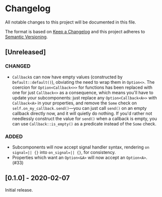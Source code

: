 # Changelog

All notable changes to this project will be documented in this file.

The format is based on [Keep a Changelog](http://keepachangelog.com/en/1.0.0/) and this project
adheres to [Semantic Versioning](http://semver.org/spec/v2.0.0.html).

## [Unreleased]

### CHANGED

-   `Callback`s can now have empty values (constructed by `Default::default()`), obviating the need
    to wrap them in `Option<>`. The coercion for `Option<Callback<>>` for functions has been
    replaced with one for just `Callback<>` as a consequence, which means you'll have to update your
    subcomponents: just replace any `Option<Callback<A>>` with `Callback<A>` in your properties, and
    remove the `Some` check on `self.on_my_callback.send()`—you can just call `send()` on an empty
    callback directly now, and it will quietly do nothing. If you'd rather not needlessly construct
    the value for `send()` when a callback is empty, you can use `Callback::is_empty()` as a
    predicate instead of the `Some` check.

### ADDED

-   Subcomponents will now accept signal handler syntax, rendering `on signal=|| {}` into
    `on_signal=|| {}`, for consistency.
-   Properties which want an `Option<&A>` will now accept an `Option<A>`. (#33)

## [0.1.0] - 2020-02-07

Initial release.
